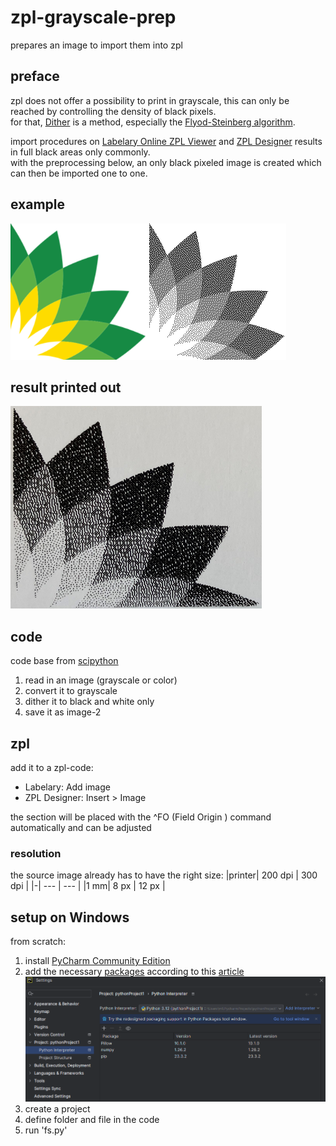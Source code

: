 # zpl-grayscale-prep
prepares an image to import them into zpl

## preface
zpl does not offer a possibility to print in grayscale, this can only be reached by controlling the density of black pixels.  
for that, [Dither](https://en.wikipedia.org/wiki/Dither) is a method, especially the [Flyod-Steinberg algorithm](https://en.wikipedia.org/wiki/Floyd%E2%80%93Steinberg_dithering).  

import procedures on [Labelary Online ZPL Viewer](https://labelary.com/viewer.html) and [ZPL Designer](https://zpldesigner.com/) results in full black areas only commonly.  
with the preprocessing below, an only black pixeled image is created which can then be imported one to one. 

## example
![example picture](example.png)

## result printed out
![result picture](result.png)

## code
code base from [scipython](https://scipython.com/blog/floyd-steinberg-dithering/)
1. read in an image (grayscale or color)
2. convert it to grayscale
3. dither it to black and white only
4. save it as image-2

## zpl
add it to a zpl-code:
  - Labelary: Add image
  - ZPL Designer: Insert > Image

the section will be placed with the ^FO (Field Origin ) command automatically and can be adjusted

### resolution
the source image already has to have the right size:
|printer| 200 dpi | 300 dpi |
|-| --- | --- |
|1 mm| 8 px | 12 px |

## setup on Windows
from scratch:
1. install [PyCharm Community Edition ](https://www.jetbrains.com/pycharm/download/?section=windows)
2. add the necessary [packages](packages.png) according to this [article](https://www.geeksforgeeks.org/how-to-install-numpy-in-pycharm/)
![packages picture](packages.png)
3. create a project
4. define folder and file in the code
5. run 'fs.py'


